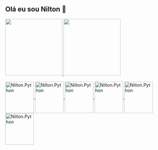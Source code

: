 ## Olá eu sou Nilton 👋
<div>
<a href= "https://github.com/Nilton-G">
  <img height="180cm" src="https://github-readme-stats.vercel.app/api?username=Nilton-G&show_icons=true&theme=synthwave">
  <img height="180cm" src="https://github-readme-stats.vercel.app/api/top-langs/?username=Nilton-G&layout=compact">
</div>
  
<div style="display: inline_block"><br>
<img align="center" alt="Nilton.Python" height="100" width="90" src="https://icongr.am/devicon/python-original.svg?size=128&color=currentColor">
<img  align="center" alt="Nilton.Python" height="100cm" width="90" src="https://icongr.am/devicon/php-original.svg?size=128&color=currentColor">         
<img  align="center" alt="Nilton.Python" height="100cm" width="90" src="https://icongr.am/devicon/postgresql-original.svg?size=128&color=currentColor">
<img  align="center" alt="Nilton.Python" height="100cm" width="90" src="https://icongr.am/devicon/mysql-original-wordmark.svg?size=128&color=currentColor">
<img  align="center" alt="Nilton.Python" height="100cm" width="90" src="https://icongr.am/devicon/html5-original-wordmark.svg?size=128&color=currentColor">
<img  align="center" alt="Nilton.Python" height="100cm" width="90" src="https://icongr.am/devicon/css3-original-wordmark.svg?size=128&color=currentColor">
</div>






